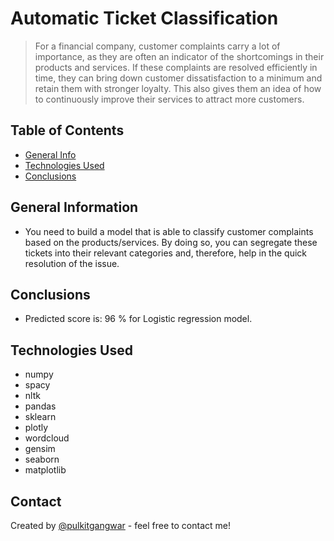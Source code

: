 # Automatic Ticket Classification 

> For a financial company, customer complaints carry a lot of importance, as they are often an indicator of the shortcomings in their products and services. If these complaints are resolved efficiently in time, they can bring down customer dissatisfaction to a minimum and retain them with stronger loyalty. This also gives them an idea of how to continuously improve their services to attract more customers. 

## Table of Contents

- [General Info](#general-information)
- [Technologies Used](#technologies-used)
- [Conclusions](#conclusions)

<!-- You can include any other section that is pertinent to your problem -->

## General Information
- You need to build a model that is able to classify customer complaints based on the products/services. By doing so, you can segregate these tickets into their relevant categories and, therefore, help in the quick resolution of the issue.

## Conclusions

- Predicted score is: 96 % for Logistic regression model.


## Technologies Used

- numpy
- spacy
- nltk
- pandas
- sklearn
- plotly
- wordcloud
- gensim 
- seaborn
- matplotlib


## Contact

Created by [@pulkitgangwar](https://github.com/pulkitgangwar) - feel free to contact me!